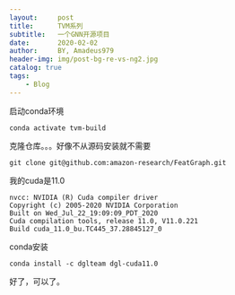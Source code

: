 ```yaml
---
layout:     post
title:      TVM系列
subtitle:   一个GNN开源项目
date:       2020-02-02
author:     BY, Amadeus979
header-img: img/post-bg-re-vs-ng2.jpg
catalog: true
tags:
    - Blog
---
```


启动conda环境

```shell
conda activate tvm-build
```

克隆仓库。。。好像不从源码安装就不需要

```shell
git clone git@github.com:amazon-research/FeatGraph.git
```

我的cuda是11.0

```shell
nvcc: NVIDIA (R) Cuda compiler driver
Copyright (c) 2005-2020 NVIDIA Corporation
Built on Wed_Jul_22_19:09:09_PDT_2020
Cuda compilation tools, release 11.0, V11.0.221
Build cuda_11.0_bu.TC445_37.28845127_0
```

conda安装

```shell
conda install -c dglteam dgl-cuda11.0
```

好了，可以了。